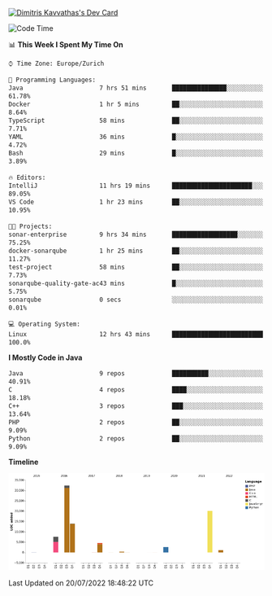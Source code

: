 <a href="https://app.daily.dev/JimR21"><img src="https://api.daily.dev/devcards/1a6ea627b9cf4de4a4f1b5f5cac8c85e.png?r=t8i" width="400" alt="Dimitris Kavvathas's Dev Card"/></a>

<!--START_SECTION:waka-->
![Code Time](http://img.shields.io/badge/Code%20Time-3%2C523%20hrs%2053%20mins-blue)

📊 **This Week I Spent My Time On** 

```text
⌚︎ Time Zone: Europe/Zurich

💬 Programming Languages: 
Java                     7 hrs 51 mins       ███████████████░░░░░░░░░░   61.78% 
Docker                   1 hr 5 mins         ██░░░░░░░░░░░░░░░░░░░░░░░   8.64% 
TypeScript               58 mins             ██░░░░░░░░░░░░░░░░░░░░░░░   7.71% 
YAML                     36 mins             █░░░░░░░░░░░░░░░░░░░░░░░░   4.72% 
Bash                     29 mins             █░░░░░░░░░░░░░░░░░░░░░░░░   3.89%

🔥 Editors: 
IntelliJ                 11 hrs 19 mins      ██████████████████████░░░   89.05% 
VS Code                  1 hr 23 mins        ██░░░░░░░░░░░░░░░░░░░░░░░   10.95%

🐱‍💻 Projects: 
sonar-enterprise         9 hrs 34 mins       ██████████████████░░░░░░░   75.25% 
docker-sonarqube         1 hr 25 mins        ██░░░░░░░░░░░░░░░░░░░░░░░   11.27% 
test-project             58 mins             ██░░░░░░░░░░░░░░░░░░░░░░░   7.73% 
sonarqube-quality-gate-ac43 mins             █░░░░░░░░░░░░░░░░░░░░░░░░   5.75% 
sonarqube                0 secs              ░░░░░░░░░░░░░░░░░░░░░░░░░   0.01%

💻 Operating System: 
Linux                    12 hrs 43 mins      █████████████████████████   100.0%

```

**I Mostly Code in Java** 

```text
Java                     9 repos             ██████████░░░░░░░░░░░░░░░   40.91% 
C                        4 repos             ████░░░░░░░░░░░░░░░░░░░░░   18.18% 
C++                      3 repos             ███░░░░░░░░░░░░░░░░░░░░░░   13.64% 
PHP                      2 repos             ██░░░░░░░░░░░░░░░░░░░░░░░   9.09% 
Python                   2 repos             ██░░░░░░░░░░░░░░░░░░░░░░░   9.09%

```


**Timeline**

![Chart not found](https://raw.githubusercontent.com/JimR21/JimR21/master/charts/bar_graph.png) 


 Last Updated on 20/07/2022 18:48:22 UTC
<!--END_SECTION:waka-->

<!--
**JimR21/JimR21** is a ✨ _special_ ✨ repository because its `README.md` (this file) appears on your GitHub profile.

Here are some ideas to get you started:

- 🔭 I’m currently working on ...
- 🌱 I’m currently learning ...
- 👯 I’m looking to collaborate on ...
- 🤔 I’m looking for help with ...
- 💬 Ask me about ...
- 📫 How to reach me: ...
- 😄 Pronouns: ...
- ⚡ Fun fact: ...
-->
